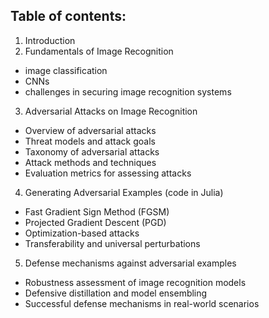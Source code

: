 ## Table of contents:

1. Introduction
2. Fundamentals of Image Recognition
- image classification
- CNNs
- challenges in securing image recognition systems
3. Adversarial Attacks on Image Recognition
- Overview of adversarial attacks
- Threat models and attack goals
- Taxonomy of adversarial attacks
- Attack methods and techniques
- Evaluation metrics for assessing attacks
4. Generating Adversarial Examples (code in Julia)
- Fast Gradient Sign Method (FGSM)
- Projected Gradient Descent (PGD)
- Optimization-based attacks
- Transferability and universal perturbations
5. Defense mechanisms against adversarial examples
- Robustness assessment of image recognition models
- Defensive distillation and model ensembling
- Successful defense mechanisms in real-world scenarios
